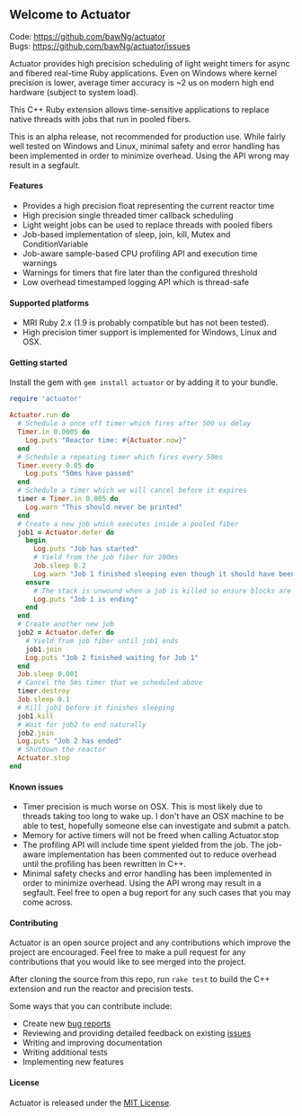 ## Welcome to Actuator

Code: https://github.com/bawNg/actuator \
Bugs: https://github.com/bawNg/actuator/issues

Actuator provides high precision scheduling of light weight timers for async and fibered real-time Ruby applications.
Even on Windows where kernel precision is lower, average timer accuracy is ~2 us on modern high end hardware (subject to system load). 

This C++ Ruby extension allows time-sensitive applications to replace native threads with jobs that run in pooled fibers.

This is an alpha release, not recommended for production use. While fairly well tested on Windows and Linux, minimal safety 
and error handling has been implemented in order to minimize overhead. Using the API wrong may result in a segfault.

#### Features

* Provides a high precision float representing the current reactor time
* High precision single threaded timer callback scheduling
* Light weight jobs can be used to replace threads with pooled fibers
* Job-based implementation of sleep, join, kill, Mutex and ConditionVariable
* Job-aware sample-based CPU profiling API and execution time warnings
* Warnings for timers that fire later than the configured threshold
* Low overhead timestamped logging API which is thread-safe

#### Supported platforms

* MRI Ruby 2.x (1.9 is probably compatible but has not been tested).
* High precision timer support is implemented for Windows, Linux and OSX.

#### Getting started

  Install the gem with `gem install actuator` or by adding it to your bundle.

  ```ruby
  require 'actuator'
  
  Actuator.run do
    # Schedule a once off timer which fires after 500 us delay
    Timer.in 0.0005 do
      Log.puts "Reactor time: #{Actuator.now}"
    end
    # Schedule a repeating timer which fires every 50ms
    Timer.every 0.05 do
      Log.puts "50ms have passed"
    end
    # Schedule a timer which we will cancel before it expires
    timer = Timer.in 0.005 do
      Log.warn "This should never be printed"
    end
    # Create a new job which executes inside a pooled fiber
    job1 = Actuator.defer do
      begin
        Log.puts "Job has started"
        # Yield from the job fiber for 200ms
        Job.sleep 0.2
        Log.warn "Job 1 finished sleeping even though it should have been killed"
      ensure
        # The stack is unwound when a job is killed so ensure blocks are executed
        Log.puts "Job 1 is ending"
      end
    end
    # Create another new job
    job2 = Actuator.defer do
      # Yield from job fiber until job1 ends
      job1.join
      Log.puts "Job 2 finished waiting for Job 1"
    end
    Job.sleep 0.001
    # Cancel the 5ms timer that we scheduled above
    timer.destroy
    Job.sleep 0.1
    # Kill job1 before it finishes sleeping
    job1.kill
    # Wait for job2 to end naturally
    job2.join
    Log.puts "Job 2 has ended"
    # Shutdown the reactor
    Actuator.stop
  end
  ```

#### Known issues
- Timer precision is much worse on OSX. This is most likely due to threads taking too long to wake up.
  I don't have an OSX machine to be able to test, hopefully someone else can investigate and submit a patch.
- Memory for active timers will not be freed when calling Actuator.stop
- The profiling API will include time spent yielded from the job.
  The job-aware implementation has been commented out to reduce overhead until the profiling has been rewritten in C++.
- Minimal safety checks and error handling has been implemented in order to minimize overhead. Using the API wrong may result in a segfault.
  Feel free to open a bug report for any such cases that you may come across.


#### Contributing

Actuator is an open source project and any contributions which improve the project are encouraged.
Feel free to make a pull request for any contributions that you would like to see merged into the project.

After cloning the source from this repo, run `rake test` to build the C++ extension and run the reactor and precision tests.

Some ways that you can contribute include:
- Create new [bug reports](https://github.com/bawNg/actuator/issues/new)
- Reviewing and providing detailed feedback on existing [issues](https://github.com/bawNg/actuator/issues/new)
- Writing and improving documentation
- Writing additional tests
- Implementing new features

#### License

Actuator is released under the [MIT License](https://opensource.org/licenses/MIT).